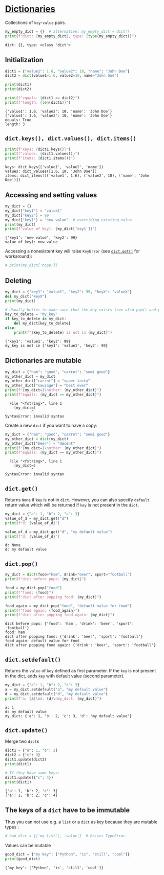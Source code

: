 
# [Dictionaries](https://docs.python.org/3/library/stdtypes.html#dict) 
Collections of `key`-`value` pairs. 


```python
my_empty_dict = {}  # alternative: my_empty_dict = dict()
print(f"dict: {my_empty_dict}, type: {type(my_empty_dict)}")
```

    dict: {}, type: <class 'dict'>
    

## Initialization


```python
dict1 = {"value1": 1.6, "value2": 10, "name": "John Doe"}
dict2 = dict(value1=1.6, value2=10, name="John Doe")

print(dict1)
print(dict2)

print(f"equals: {dict1 == dict2}")
print(f"length: {len(dict1)}")
```

    {'value1': 1.6, 'value2': 10, 'name': 'John Doe'}
    {'value1': 1.6, 'value2': 10, 'name': 'John Doe'}
    equals: True
    length: 3
    

## `dict.keys(), dict.values(), dict.items()`


```python
print(f"keys: {dict1.keys()}")
print(f"values: {dict1.values()}")
print(f"items: {dict1.items()}")
```

    keys: dict_keys(['value1', 'value2', 'name'])
    values: dict_values([1.6, 10, 'John Doe'])
    items: dict_items([('value1', 1.6), ('value2', 10), ('name', 'John Doe')])
    

## Accessing and setting values


```python
my_dict = {}
my_dict["key1"] = "value1"
my_dict["key2"] = 99
my_dict["key1"] = "new value"  # overriding existing value
print(my_dict)
print(f"value of key1: {my_dict['key1']}")
```

    {'key1': 'new value', 'key2': 99}
    value of key1: new value
    

Accessing a nonexistent key will raise `KeyError` (see [`dict.get()`](#dict_get) for workaround):


```python
# print(my_dict['nope'])
```

## Deleting


```python
my_dict = {"key1": "value1", "key2": 99, "keyX": "valueX"}
del my_dict["keyX"]
print(my_dict)

# Usually better to make sure that the key exists (see also pop() and popitem())
key_to_delete = "my_key"
if key_to_delete in my_dict:
    del my_dict[key_to_delete]
else:
    print(f"{key_to_delete} is not in {my_dict}")
```

    {'key1': 'value1', 'key2': 99}
    my_key is not in {'key1': 'value1', 'key2': 99}
    

## Dictionaries are mutable


```python
my_dict = {"ham": "good", "carrot": "semi good"}
my_other_dict = my_dict
my_other_dict["carrot"] = "super tasty"
my_other_dict["sausage"] = "best ever"
print(f"{my_dict=}\nother: {my_other_dict}")
print(f"equals: {my_dict == my_other_dict}")
```


      File "<fstring>", line 1
        (my_dict=)
                ^
    SyntaxError: invalid syntax
    


Create a new `dict` if you want to have a copy:


```python
my_dict = {"ham": "good", "carrot": "semi good"}
my_other_dict = dict(my_dict)
my_other_dict["beer"] = "decent"
print(f"{my_dict=}\nother: {my_other_dict}")
print(f"equals: {my_dict == my_other_dict}")
```


      File "<fstring>", line 1
        (my_dict=)
                ^
    SyntaxError: invalid syntax
    


<a id='dict_get'></a>
## `dict.get()`
Returns `None` if `key` is not in `dict`. However, you can also specify `default` return value which will be returned if `key` is not present in the `dict`. 


```python
my_dict = {"a": 1, "b": 2, "c": 3}
value_of_d = my_dict.get("d")
print(f"d: {value_of_d}")

value_of_d = my_dict.get("d", "my default value")
print(f"d: {value_of_d}")
```

    d: None
    d: my default value
    

## `dict.pop()`


```python
my_dict = dict(food="ham", drink="beer", sport="football")
print(f"dict before pops: {my_dict}")

food = my_dict.pop("food")
print(f"food: {food}")
print(f"dict after popping food: {my_dict}")

food_again = my_dict.pop("food", "default value for food")
print(f"food again: {food_again}")
print(f"dict after popping food again: {my_dict}")
```

    dict before pops: {'food': 'ham', 'drink': 'beer', 'sport': 'football'}
    food: ham
    dict after popping food: {'drink': 'beer', 'sport': 'football'}
    food again: default value for food
    dict after popping food again: {'drink': 'beer', 'sport': 'football'}
    

## `dict.setdefault()`
Returns the `value` of `key` defined as first parameter. If the `key` is not present in the dict, adds `key` with default value (second parameter).


```python
my_dict = {"a": 1, "b": 2, "c": 3}
a = my_dict.setdefault("a", "my default value")
d = my_dict.setdefault("d", "my default value")
print(f"a: {a}\nd: {d}\nmy_dict: {my_dict}")
```

    a: 1
    d: my default value
    my_dict: {'a': 1, 'b': 2, 'c': 3, 'd': 'my default value'}
    

## `dict.update()`
Merge two `dict`s


```python
dict1 = {"a": 1, "b": 2}
dict2 = {"c": 3}
dict1.update(dict2)
print(dict1)

# If they have same keys:
dict1.update({"c": 4})
print(dict1)
```

    {'a': 1, 'b': 2, 'c': 3}
    {'a': 1, 'b': 2, 'c': 4}
    

## The keys of a `dict` have to be immutable

Thus you can not use e.g. a `list` or a `dict` as key because they are mutable types
:


```python
# bad_dict = {['my_list'], 'value'}  # Raises TypeError
```

Values can be mutable


```python
good_dict = {"my key": ["Python", "is", "still", "cool"]}
print(good_dict)
```

    {'my key': ['Python', 'is', 'still', 'cool']}
    
